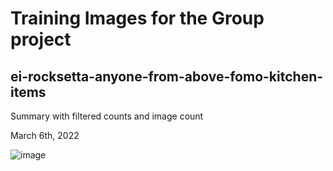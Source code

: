 
# Training Images for the Group project

## ei-rocksetta-anyone-from-above-fomo-kitchen-items

Summary with filtered counts and image count

March 6th, 2022

![image](https://user-images.githubusercontent.com/5605614/162357368-9951f1af-63b2-4fd7-9a3f-64d6987cae86.png)







